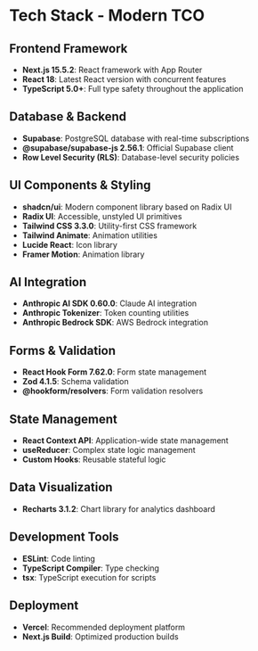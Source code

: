 # Tech Stack - Modern TCO

## Frontend Framework

- **Next.js 15.5.2**: React framework with App Router
- **React 18**: Latest React version with concurrent features
- **TypeScript 5.0+**: Full type safety throughout the application

## Database & Backend

- **Supabase**: PostgreSQL database with real-time subscriptions
- **@supabase/supabase-js 2.56.1**: Official Supabase client
- **Row Level Security (RLS)**: Database-level security policies

## UI Components & Styling

- **shadcn/ui**: Modern component library based on Radix UI
- **Radix UI**: Accessible, unstyled UI primitives
- **Tailwind CSS 3.3.0**: Utility-first CSS framework
- **Tailwind Animate**: Animation utilities
- **Lucide React**: Icon library
- **Framer Motion**: Animation library

## AI Integration

- **Anthropic AI SDK 0.60.0**: Claude AI integration
- **Anthropic Tokenizer**: Token counting utilities
- **Anthropic Bedrock SDK**: AWS Bedrock integration

## Forms & Validation

- **React Hook Form 7.62.0**: Form state management
- **Zod 4.1.5**: Schema validation
- **@hookform/resolvers**: Form validation resolvers

## State Management

- **React Context API**: Application-wide state management
- **useReducer**: Complex state logic management
- **Custom Hooks**: Reusable stateful logic

## Data Visualization

- **Recharts 3.1.2**: Chart library for analytics dashboard

## Development Tools

- **ESLint**: Code linting
- **TypeScript Compiler**: Type checking
- **tsx**: TypeScript execution for scripts

## Deployment

- **Vercel**: Recommended deployment platform
- **Next.js Build**: Optimized production builds
